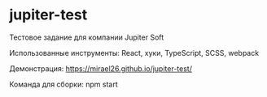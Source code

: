 # jupiter-test
Тестовое задание для компании Jupiter Soft

Использованные инструменты: React, хуки, TypeScript, SCSS, webpack

Демонстрация: https://mirael26.github.io/jupiter-test/

Команда для сборки: npm start
